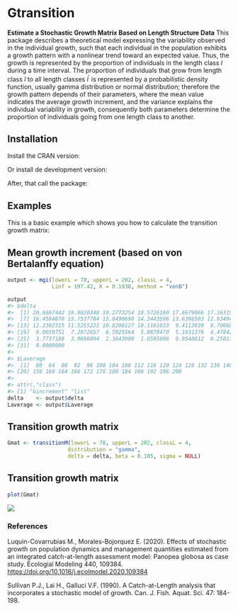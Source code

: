 # Gtransition

**Estimate a Stochastic Growth Matrix Based on Length Structure Data**
This package describes a theoretical model expressing the variability
observed in the individual growth, such that each individual in the
population exhibits a growth pattern with a nonlinear trend toward an
expected value. Thus, the growth is represented by the proportion of
individuals in the length class *l* during a time interval. The
proportion of individuals that grow from length class *l* to all length
classes *l*<sup>′</sup> is represented by a probabilistic density
function, usually gamma distribution or normal distribution; therefore
the growth pattern depends of their parameters, where the mean value
indicates the average growth increment, and the variance explains the
individual variability in growth, consequently both parameters determine
the proportion of individuals going from one length class to another.

## Installation

Install the CRAN version:

Or install de development version:

After, that call the package:

## Examples

This is a basic example which shows you how to calculate the transition
growth matrix:

## Mean growth increment (based on von Bertalanffy equation)

``` r
output <- mgi(lowerL = 78, upperL = 202, classL = 4, 
              Linf = 197.42, K = 0.1938, method = "vonB")

output
#> $delta
#>  [1] 20.6867442 19.9820348 19.2773254 18.5726160 17.8679066 17.1631972
#>  [7] 16.4584878 15.7537784 15.0490690 14.3443596 13.6396503 12.9349409
#> [13] 12.2302315 11.5255221 10.8208127 10.1161033  9.4113939  8.7066845
#> [19]  8.0019751  7.2972657  6.5925564  5.8878470  5.1831376  4.4784282
#> [25]  3.7737188  3.0690094  2.3643000  1.6595906  0.9548812  0.2501718
#> [31]  0.0000000
#> 
#> $Laverage
#>  [1]  80  84  88  92  96 100 104 108 112 116 120 124 128 132 136 140 144 148 152
#> [20] 156 160 164 168 172 176 180 184 188 192 196 200
#> 
#> attr(,"class")
#> [1] "Gincrement" "list"
delta    <- output$delta
Laverage <- output$Laverage
```

## Transition growth matrix

``` r
Gmat <- transitionM(lowerL = 78, upperL = 202, classL = 4, 
                   distribution = "gamma", 
                   delta = delta, beta = 0.105, sigma = NULL)
```

## Transition growth matrix

``` r
plot(Gmat)
```

![](README-unnamed-chunk-4-1.png)<!-- -->

### References

Luquin-Covarrubias M., Morales-Bojorquez E. (2020). Effects of
stochastic growth on population dynamics and management quantities
estimated from an integrated catch-at-length assessment model: Panopea
globosa as case study. Ecologial Modeling 440, 109384.
<https://doi.org/10.1016/j.ecolmodel.2020.109384>

Sullivan P.J., Lai H., Galluci V.F. (1990). A Catch-at-Length analysis
that incorporates a stochastic model of growth. Can. J. Fish. Aquat.
Sci. 47: 184-198.
